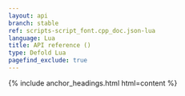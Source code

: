 ```yaml
---
layout: api
branch: stable
ref: scripts-script_font.cpp_doc.json-lua
language: Lua
title: API reference ()
type: Defold Lua
pagefind_exclude: true
---
```

{% include anchor_headings.html html=content %}